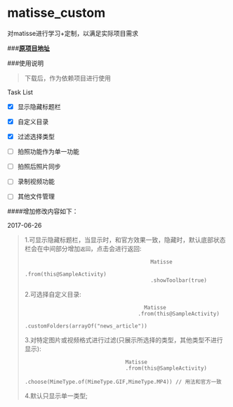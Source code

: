 # matisse_custom
对matisse进行学习+定制，以满足实际项目需求

###[**原项目地址**](https://github.com/zhihu/Matisse) 

###使用说明
> 下载后，作为依赖项目进行使用



Task List

- [x] 显示隐藏标题栏
- [x] 自定义目录
- [x] 过滤选择类型
- [ ] 拍照功能作为单一功能
- [ ] 拍照后照片同步
- [ ] 录制视频功能
- [ ] 其他文件管理



####增加修改内容如下：

2017-06-26

> 1.可显示隐藏标题栏，当显示时，和官方效果一致，隐藏时，默认底部状态栏会在中间部分增加`返回`，点击会进行返回:
>
>                                             Matisse
>                                             .from(this@SampleActivity)
>                                             .showToolbar(true)
> 2.可选择自定义目录:
>
>       									Matisse
>                                         .from(this@SampleActivity)
>                                         .customFolders(arrayOf("news_article"))
> 3.对特定图片或视频格式进行过滤(只展示所选择的类型，其他类型不进行显示):
>
>                                     Matisse
>                                     .from(this@SampleActivity)
>                                     .choose(MimeType.of(MimeType.GIF,MimeType.MP4)) // 用法和官方一致
> 4.默认只显示单一类型;
